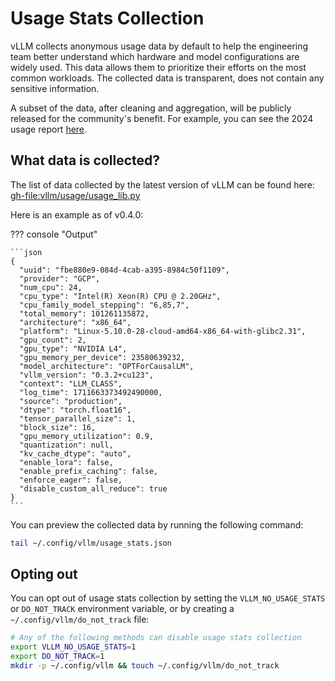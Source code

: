 # Usage Stats Collection

vLLM collects anonymous usage data by default to help the engineering team better understand which hardware and model configurations are widely used. This data allows them to prioritize their efforts on the most common workloads. The collected data is transparent, does not contain any sensitive information.

A subset of the data, after cleaning and aggregation, will be publicly released for the community's benefit. For example, you can see the 2024 usage report [here](https://2024.vllm.ai).

## What data is collected?

The list of data collected by the latest version of vLLM can be found here: <gh-file:vllm/usage/usage_lib.py>

Here is an example as of v0.4.0:

??? console "Output"

    ```json
    {
      "uuid": "fbe880e9-084d-4cab-a395-8984c50f1109",
      "provider": "GCP",
      "num_cpu": 24,
      "cpu_type": "Intel(R) Xeon(R) CPU @ 2.20GHz",
      "cpu_family_model_stepping": "6,85,7",
      "total_memory": 101261135872,
      "architecture": "x86_64",
      "platform": "Linux-5.10.0-28-cloud-amd64-x86_64-with-glibc2.31",
      "gpu_count": 2,
      "gpu_type": "NVIDIA L4",
      "gpu_memory_per_device": 23580639232,
      "model_architecture": "OPTForCausalLM",
      "vllm_version": "0.3.2+cu123",
      "context": "LLM_CLASS",
      "log_time": 1711663373492490000,
      "source": "production",
      "dtype": "torch.float16",
      "tensor_parallel_size": 1,
      "block_size": 16,
      "gpu_memory_utilization": 0.9,
      "quantization": null,
      "kv_cache_dtype": "auto",
      "enable_lora": false,
      "enable_prefix_caching": false,
      "enforce_eager": false,
      "disable_custom_all_reduce": true
    }
    ```

You can preview the collected data by running the following command:

```bash
tail ~/.config/vllm/usage_stats.json
```

## Opting out

You can opt out of usage stats collection by setting the `VLLM_NO_USAGE_STATS` or `DO_NOT_TRACK` environment variable, or by creating a `~/.config/vllm/do_not_track` file:

```bash
# Any of the following methods can disable usage stats collection
export VLLM_NO_USAGE_STATS=1
export DO_NOT_TRACK=1
mkdir -p ~/.config/vllm && touch ~/.config/vllm/do_not_track
```
